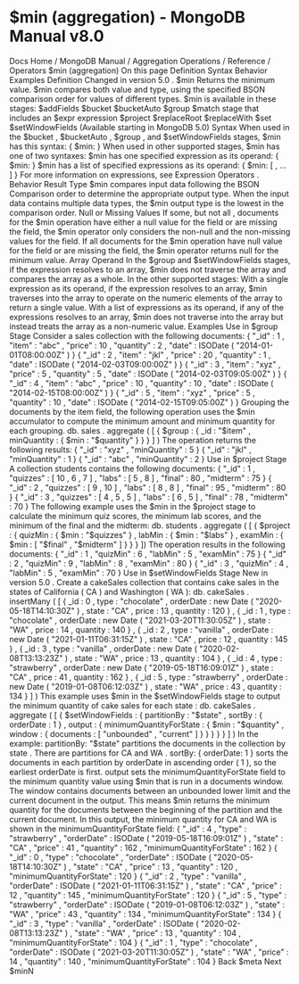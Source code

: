 # $min (aggregation) - MongoDB Manual v8.0


Docs Home / MongoDB Manual / Aggregation Operations / Reference / Operators $min (aggregation) On this page Definition Syntax Behavior Examples Definition Changed in version 5.0 . $min Returns the minimum value. $min compares both value and
type, using the specified BSON comparison order for values of different types. $min is available in these stages: $addFields $bucket $bucketAuto $group $match stage that includes an $expr expression $project $replaceRoot $replaceWith $set $setWindowFields (Available starting in MongoDB 5.0) Syntax When used in the $bucket , $bucketAuto , $group , and $setWindowFields stages, $min has this syntax: { $min: <expression> } When used in other supported stages, $min has one of two
syntaxes: $min has one specified expression as its operand: { $min: <expression> } $min has a list of specified expressions as its
operand: { $min: [ <expression1>, <expression2> ... ]  } For more information on expressions, see Expression Operators . Behavior Result Type $min compares input data following the BSON Comparison order to
determine the appropriate output type. When the input data contains
multiple data types, the $min output type is the lowest in the comparison order. Null or Missing Values If some, but not all , documents for the $min operation have either a null value for the field or are
missing the field, the $min operator only considers the
non-null and the non-missing values for the field. If all documents for the $min operation have null value for the field or are missing the field, the $min operator returns null for the minimum value. Array Operand In the $group and $setWindowFields stages, if
the expression resolves to an array, $min does not traverse the
array and compares the array as a whole. In the other supported stages: With a single expression as its operand, if the expression resolves
to an array, $min traverses into the array to operate on the
numeric elements of the array to return a single value. With a list of expressions as its operand, if any of the expressions
resolves to an array, $min does not traverse into the
array but instead treats the array as a non-numeric value. Examples Use in $group Stage Consider a sales collection with the following documents: { "_id" : 1 , "item" : "abc" , "price" : 10 , "quantity" : 2 , "date" : ISODate ( "2014-01-01T08:00:00Z" ) } { "_id" : 2 , "item" : "jkl" , "price" : 20 , "quantity" : 1 , "date" : ISODate ( "2014-02-03T09:00:00Z" ) } { "_id" : 3 , "item" : "xyz" , "price" : 5 , "quantity" : 5 , "date" : ISODate ( "2014-02-03T09:05:00Z" ) } { "_id" : 4 , "item" : "abc" , "price" : 10 , "quantity" : 10 , "date" : ISODate ( "2014-02-15T08:00:00Z" ) } { "_id" : 5 , "item" : "xyz" , "price" : 5 , "quantity" : 10 , "date" : ISODate ( "2014-02-15T09:05:00Z" ) } Grouping the documents by the item field, the following operation
uses the $min accumulator to compute the minimum amount and
minimum quantity for each grouping. db. sales . aggregate ( [ { $group : { _id : "$item" , minQuantity : { $min : "$quantity" } } } ] ) The operation returns the following results: { "_id" : "xyz" , "minQuantity" : 5 } { "_id" : "jkl" , "minQuantity" : 1 } { "_id" : "abc" , "minQuantity" : 2 } Use in $project Stage A collection students contains the following documents: { "_id" : 1 , "quizzes" : [ 10 , 6 , 7 ] , "labs" : [ 5 , 8 ] , "final" : 80 , "midterm" : 75 } { "_id" : 2 , "quizzes" : [ 9 , 10 ] , "labs" : [ 8 , 8 ] , "final" : 95 , "midterm" : 80 } { "_id" : 3 , "quizzes" : [ 4 , 5 , 5 ] , "labs" : [ 6 , 5 ] , "final" : 78 , "midterm" : 70 } The following example uses the $min in the $project stage to calculate the minimum quiz scores, the
minimum lab scores, and the minimum of the final and the midterm: db. students . aggregate ( [ { $project : { quizMin : { $min : "$quizzes" } , labMin : { $min : "$labs" } , examMin : { $min : [ "$final" , "$midterm" ] } } } ]) The operation results in the following documents: { "_id" : 1 , "quizMin" : 6 , "labMin" : 5 , "examMin" : 75 } { "_id" : 2 , "quizMin" : 9 , "labMin" : 8 , "examMin" : 80 } { "_id" : 3 , "quizMin" : 4 , "labMin" : 5 , "examMin" : 70 } Use in $setWindowFields Stage New in version 5.0 . Create a cakeSales collection that contains cake sales in the states
of California ( CA ) and Washington ( WA ): db. cakeSales . insertMany ( [ { _id : 0 , type : "chocolate" , orderDate : new Date ( "2020-05-18T14:10:30Z" ) , state : "CA" , price : 13 , quantity : 120 } , { _id : 1 , type : "chocolate" , orderDate : new Date ( "2021-03-20T11:30:05Z" ) , state : "WA" , price : 14 , quantity : 140 } , { _id : 2 , type : "vanilla" , orderDate : new Date ( "2021-01-11T06:31:15Z" ) , state : "CA" , price : 12 , quantity : 145 } , { _id : 3 , type : "vanilla" , orderDate : new Date ( "2020-02-08T13:13:23Z" ) , state : "WA" , price : 13 , quantity : 104 } , { _id : 4 , type : "strawberry" , orderDate : new Date ( "2019-05-18T16:09:01Z" ) , state : "CA" , price : 41 , quantity : 162 } , { _id : 5 , type : "strawberry" , orderDate : new Date ( "2019-01-08T06:12:03Z" ) , state : "WA" , price : 43 , quantity : 134 } ] ) This example uses $min in the $setWindowFields stage to output the minimum quantity of cake sales for each state : db. cakeSales . aggregate ( [ { $setWindowFields : { partitionBy : "$state" , sortBy : { orderDate : 1 } , output : { minimumQuantityForState : { $min : "$quantity" , window : { documents : [ "unbounded" , "current" ] } } } } } ] ) In the example: partitionBy: "$state" partitions the documents in the collection by state . There are partitions for CA and WA . sortBy: { orderDate: 1 } sorts the documents in each partition by orderDate in ascending order ( 1 ), so the earliest orderDate is first. output sets the minimumQuantityForState field to the minimum quantity value using $min that is run in a documents window. The window contains documents between
an unbounded lower limit and the current document in the
output. This means $min returns the minimum quantity for the documents between the beginning of the partition
and the current document. In this output, the minimum quantity for CA and WA is shown
in the minimumQuantityForState field: { "_id" : 4 , "type" : "strawberry" , "orderDate" : ISODate ( "2019-05-18T16:09:01Z" ) , "state" : "CA" , "price" : 41 , "quantity" : 162 , "minimumQuantityForState" : 162 } { "_id" : 0 , "type" : "chocolate" , "orderDate" : ISODate ( "2020-05-18T14:10:30Z" ) , "state" : "CA" , "price" : 13 , "quantity" : 120 , "minimumQuantityForState" : 120 } { "_id" : 2 , "type" : "vanilla" , "orderDate" : ISODate ( "2021-01-11T06:31:15Z" ) , "state" : "CA" , "price" : 12 , "quantity" : 145 , "minimumQuantityForState" : 120 } { "_id" : 5 , "type" : "strawberry" , "orderDate" : ISODate ( "2019-01-08T06:12:03Z" ) , "state" : "WA" , "price" : 43 , "quantity" : 134 , "minimumQuantityForState" : 134 } { "_id" : 3 , "type" : "vanilla" , "orderDate" : ISODate ( "2020-02-08T13:13:23Z" ) , "state" : "WA" , "price" : 13 , "quantity" : 104 , "minimumQuantityForState" : 104 } { "_id" : 1 , "type" : "chocolate" , "orderDate" : ISODate ( "2021-03-20T11:30:05Z" ) , "state" : "WA" , "price" : 14 , "quantity" : 140 , "minimumQuantityForState" : 104 } Back $meta Next $minN
